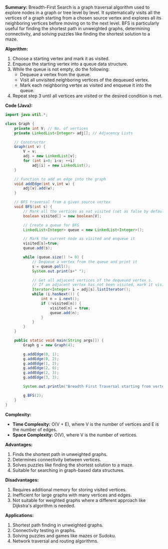 

**Summary:**
Breadth-First Search is a graph traversal algorithm used to explore nodes in a graph or tree level by level. It systematically visits all the vertices of a graph starting from a chosen source vertex and explores all its neighboring vertices before moving on to the next level. BFS is particularly useful for finding the shortest path in unweighted graphs, determining connectivity, and solving puzzles like finding the shortest solution to a maze.

**Algorithm:**

1. Choose a starting vertex and mark it as visited.
2. Enqueue the starting vertex into a queue data structure.
3. While the queue is not empty, do the following:
   - Dequeue a vertex from the queue.
   - Visit all unvisited neighboring vertices of the dequeued vertex.
   - Mark each neighboring vertex as visited and enqueue it into the queue.
4. Repeat step 3 until all vertices are visited or the desired condition is met.

**Code (Java):**

```java
import java.util.*;

class Graph {
    private int V; // No. of vertices
    private LinkedList<Integer> adj[]; // Adjacency Lists

    // Constructor
    Graph(int v) {
        V = v;
        adj = new LinkedList[v];
        for (int i=0; i<v; ++i)
            adj[i] = new LinkedList();
    }

    // Function to add an edge into the graph
    void addEdge(int v,int w) {
        adj[v].add(w);
    }

    // BFS traversal from a given source vertex
    void BFS(int s) {
        // Mark all the vertices as not visited (set as false by default in java)
        boolean visited[] = new boolean[V];

        // Create a queue for BFS
        LinkedList<Integer> queue = new LinkedList<Integer>();

        // Mark the current node as visited and enqueue it
        visited[s]=true;
        queue.add(s);

        while (queue.size() != 0) {
            // Dequeue a vertex from the queue and print it
            s = queue.poll();
            System.out.print(s+" ");

            // Get all adjacent vertices of the dequeued vertex s.
            // If an adjacent vertex has not been visited, mark it visited and enqueue it
            Iterator<Integer> i = adj[s].listIterator();
            while (i.hasNext()) {
                int n = i.next();
                if (!visited[n]) {
                    visited[n] = true;
                    queue.add(n);
                }
            }
        }
    }

    public static void main(String args[]) {
        Graph g = new Graph(4);

        g.addEdge(0, 1);
        g.addEdge(0, 2);
        g.addEdge(1, 2);
        g.addEdge(2, 0);
        g.addEdge(2, 3);
        g.addEdge(3, 3);

        System.out.println("Breadth First Traversal starting from vertex 2:");

        g.BFS(2);
    }
}
```

**Complexity:**
- **Time Complexity:** O(V + E), where V is the number of vertices and E is the number of edges.
- **Space Complexity:** O(V), where V is the number of vertices.

**Advantages:**
1. Finds the shortest path in unweighted graphs.
2. Determines connectivity between vertices.
3. Solves puzzles like finding the shortest solution to a maze.
4. Suitable for searching in graph-based data structures.

**Disadvantages:**
1. Requires additional memory for storing visited vertices.
2. Inefficient for large graphs with many vertices and edges.
3. Not suitable for weighted graphs where a different approach like Dijkstra's algorithm is needed.

**Applications:**
1. Shortest path finding in unweighted graphs.
2. Connectivity testing in graphs.
3. Solving puzzles and games like mazes or Sudoku.
4. Network traversal and routing algorithms.